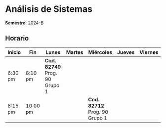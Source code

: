 # Análisis de Sistemas

**Semestre:** 2024-B

## Horario

| Inicio  | Fin    | Lunes                            | Martes | Miércoles                       | Jueves | Viernes |
|---------|--------|---------------------------------|--------|---------------------------------|--------|---------|
| 6:30 pm | 8:10 pm | **Cod. 82749** Prog. 90 Grupo 1 |        |                                 |        |         |
| 8:15 pm | 10:00 pm |                                |        | **Cod. 82712** Prog. 90 Grupo 1 |        |         |
